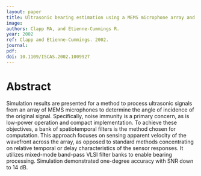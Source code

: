 ```yaml
---
layout: paper
title: Ultrasonic bearing estimation using a MEMS microphone array and spatiotemporal filters
image:
authors: Clapp MA, and Etienne-Cummings R.
year: 2002
ref: Clapp and Etienne-Cummings. 2002.
journal: 
pdf: 
doi: 10.1109/ISCAS.2002.1009927
---
```


# Abstract
Simulation results are presented for a method to process ultrasonic signals from an array of MEMS microphones to determine the angle of incidence of the original signal. Specifically, noise immunity is a primary concern, as is low-power operation and compact implementation. To achieve these objectives, a bank of spatiotemporal filters is the method chosen for computation. This approach focuses on sensing apparent velocity of the wavefront across the array, as opposed to standard methods concentrating on relative temporal or delay characteristics of the sensor responses. It utilizes mixed-mode band-pass VLSI filter banks to enable bearing processing. Simulation demonstrated one-degree accuracy with SNR down to 14 dB.

